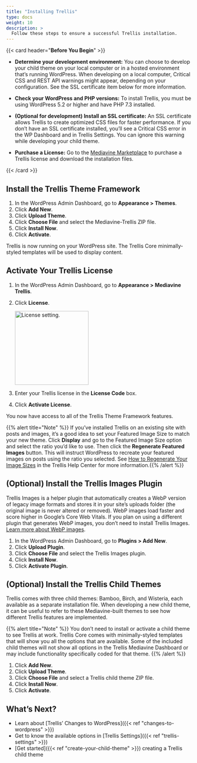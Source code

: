 ```yaml
---
title: "Installing Trellis"
type: docs
weight: 10
description: >
  Follow these steps to ensure a successful Trellis installation.
---
```

{{< card header="**Before You Begin**"  >}}

- **Determine your development environment:** You can choose to develop your child theme on your local computer or in a hosted environment that’s running WordPress. When developing on a local computer, Critical CSS and REST API warnings might appear, depending on your configuration. See the SSL certificate item below for more information.

- **Check your WordPress and PHP versions:** To install Trellis, you must be using WordPress 5.2 or higher and have PHP 7.3 installed.
- **(Optional for development) Install an SSL certificate:** An SSL certificate allows Trellis to create optimized CSS files for faster performance. If you don’t have an SSL certificate installed, you’ll see a Critical CSS error in the WP Dashboard and in Trellis Settings. You can ignore this warning while developing your child theme.
- **Purchase a License:** Go to the [Mediavine Marketplace](https://marketplace.mediavine.com/trellis/) to purchase a Trellis license and download the installation files.

{{< /card >}}

## Install the Trellis Theme Framework

1. In the WordPress Admin Dashboard, go to **Appearance > Themes**.
2. Click **Add New**.
3. Click **Upload Theme**.
4. Click **Choose File** and select the Mediavine-Trellis ZIP file.
5. Click **Install Now**.
6. Click **Activate**.

Trellis is now running on your WordPress site. The Trellis Core minimally-styled templates will be used to display content.

## Activate Your Trellis License

1. In the WordPress Admin Dashboard, go to **Appearance > Mediavine Trellis**.
2. Click **License**.

    <img src="/docsytrellis/images/install-license-v2.png" alt="License setting." width="200px"/>
    
3. Enter your Trellis license in the **License Code** box.
4. Click **Activate License**.

You now have access to all of the Trellis Theme Framework features.

{{% alert title="Note" %}} If you’ve installed Trellis on an existing site with posts and images, it’s a good idea to set your Featured Image Size to match your new theme. Click **Display** and go to the Featured Image Size option and select the ratio you’d like to use. Then click the **Regenerate Featured Images** button. This will instruct WordPress to recreate your featured images on posts using the ratio you selected. See [How to Regenerate Your Image Sizes](https://product-help.mediavine.com/en/articles/5528297-how-to-regenerate-your-image-sizes-in-trellis) in the Trellis Help Center for more information.{{% /alert %}}

## (Optional) Install the Trellis Images Plugin

Trellis Images is a helper plugin that automatically creates a WebP version of legacy image formats and stores it in your site’s uploads folder (the original image is never altered or removed). WebP images load faster and score higher in Google’s Core Web Vitals. If you plan on using a different plugin that generates WebP images, you don’t need to install Trellis Images. [Learn more about WebP images](https://developers.google.com/speed/webp#:~:text=WebP%20is%20a%20modern%20image,in%20size%20compared%20to%20PNGs.).

1. In the WordPress Admin Dashboard, go to **Plugins > Add New**.
2. Click **Upload Plugin**.
3. Click **Choose File** and select the Trellis Images plugin.
4. Click **Install Now**.
5. Click **Activate Plugin**.

## (Optional) Install the Trellis Child Themes

Trellis comes with three child themes: Bamboo, Birch, and Wisteria, each available as a separate installation file. When developing a new child theme, it can be useful to refer to these Mediavine-built themes to see how different Trellis features are implemented.

{{% alert title="Note" %}} You don’t need to install or activate a child theme to see Trellis at work. Trellis Core comes with minimally-styled templates that will show you all the options that are available. Some of the included child themes will not show all options in the Trellis Mediavine Dashboard or may include functionality specifically coded for that theme. {{% /alert %}}

1. Click **Add New**.
2. Click **Upload Theme**.
3. Click **Choose File** and select a Trellis child theme ZIP file.
4. Click **Install Now**.
5. Click **Activate**.

## What’s Next?

- Learn about [Trellis’ Changes to WordPress]({{< ref "changes-to-wordpress" >}})
- Get to know the available options in [Trellis Settings]({{< ref "trellis-settings" >}})
- [Get started]({{< ref "create-your-child-theme" >}}) creating a Trellis child theme